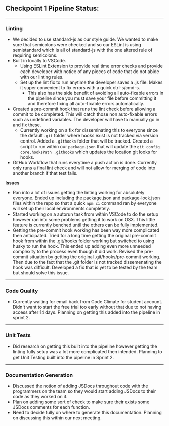 ## Checkpoint 1 Pipeline Status:
---
### Linting
- We decided to use standard-js as our style guide. We wanted to make sure that semicolons were checked and so our ESLint is using semistandard which is all of standard-js with the one altered rule of requiring semicolons.
- Built in locally to VSCode.
  - Using ESLint Extension to provide real time error checks and provide each developer with notice of any pieces of code that do not abide with our linting rules.
  - Set up the lint fix to run anytime the developer saves a .js file. Makes it super convenient to fix errors with a quick ctrl-s/cmd-s. 
    - This also has the side benefit of avoiding all auto-fixable errors in the pipeline since you must save your file before committing it and therefore fixing all auto-fixable errors automatically.
- Created a pre-commit hook that runs the lint check before allowing a commit to be completed. This will catch those non auto-fixable errors such as undefined variables. The developer will have to manually go in and fix these. 
  - Currently working on a fix for disseminating this to everyone since the default `.git` folder where hooks exist is not tracked via version control. Added a `.githooks` folder that will be tracked. Created a script to run within our `package.json` that will update the `git config core.hooksPath .githooks` which updates the location git looks for hooks. 
- GitHub Workflow that runs everytime a push action is done. Currently only runs a final lint check and will not allow for merging of code into another branch if that test fails. 

**Issues**
- Ran into a lot of issues getting the linting working for absolutely everyone. Ended up including the package.json and package-lock.json files within the repo so that a quick `npm ci` command ran by everyone will set up their local environments completely. 
- Started working on a autorun task from within VSCode to do the setup however ran into some problems getting it to work on OSX. This little feature is currently benched until the others can be fully implemented. 
- Getting the pre-commit hook working has been way more complicated then anticipated. Tried for a long time getting the original pre-commit hook from within the .git/hooks folder working but switched to using husky to run the hook. This ended up adding even more unneeded complexity to the process even though it did work. Revised the pre-commit situation by getting the original .git/hooks/pre-commit working. Then due to the fact that the .git folder is not tracked dissemenating the hook was difficult. Developed a fix that is yet to be tested by the team but should solve this issue. 

---

### Code Quality
- Currently waiting for email back from Code Climate for student account. Didn't want to start the free trial too early without that due to not having access after 14 days. Planning on getting this added into the pipeline in sprint 2. 

---
### Unit Tests
- Did research on getting this built into the pipeline however getting the linting fully setup was a lot more complicated then intended. Planning to get Unit Testing built into the pipeline in Sprint 2.

---
### Documentation Generation
- Discussed the notion of adding JSDocs throughout code with the programmers on the team so they would start adding JSDocs to their code as they worked on it.
- Plan on adding some sort of check to make sure their exists some JSDocs comments for each function. 
- Need to decide fully on where to generate this documentation. Planning on discussing this within our next meeting.
